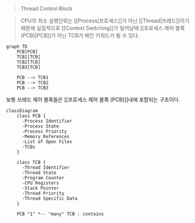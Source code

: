> Thread Control Block

> CPU의 최소 실행단위는 [[Process|프로세스]]가 아닌 [[Thread|쓰레드]]이기 때문에 실질적으로 [[Context Switching]]가 일어날때 [[프로세스 제어 블록 (PCB)|PCB]]가 아닌 TCB가 메인 키워드가 될 수 있다.


```mermaid
graph TD
    PCB[PCB]
    TCB1[TCB]
    TCB2[TCB]
    TCB3[TCB]

    PCB --> TCB1
    PCB --> TCB2
    PCB --> TCB3
```
보통 쓰레드 제어 블록들은 [[프로세스 제어 블록 (PCB)]]내에 포함되는 구조이다.

```mermaid
classDiagram
    class PCB {
      -Process Identifier
      -Process State
      -Process Priority
      -Memory References
      -List of Open Files
      -TCBs
    }
    
    class TCB {
      -Thread Identifier
      -Thread State
      -Program Counter
      -CPU Registers
      -Stack Pointer
      -Thread Priority
      -Thread Specific Data
    }

    PCB "1" *-- "many" TCB : contains

```

